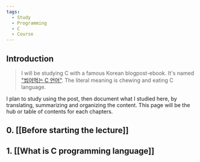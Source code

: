 ```yaml
---
tags:
  - Study
  - Programming
  - C
  - Course
---
```

## Introduction
> I will be studying C with a famous Korean blogpost-ebook. It's named ["씹어먹는 C 언어"](https://modoocode.com/231). The literal meaning is chewing and eating C language.

I plan to study using the post, then document what I studied here, by translating, summarizing and organizing the content. This page will be the hub or table of contents for each chapters.

## 0. [[Before starting the lecture]]

## 1. [[What is C programming language]]
